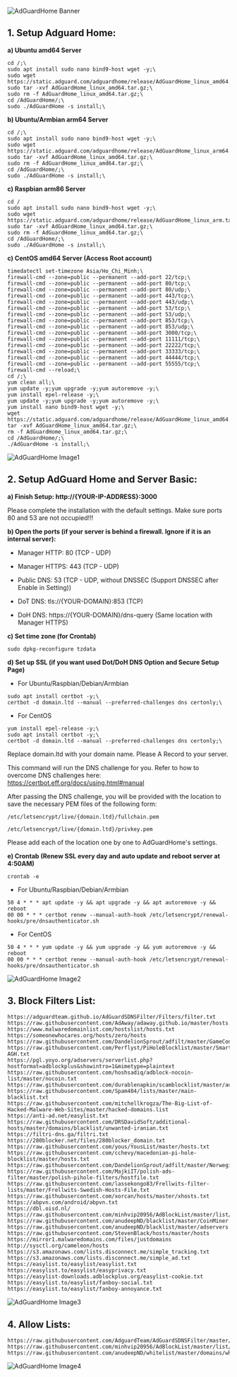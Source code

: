 ![AdGuardHome Banner](/home2.jpg)

## 1. Setup Adguard Home:

**a) Ubuntu amd64 Server**

```Text
cd /;\
sudo apt install sudo nano bind9-host wget -y;\
sudo wget https://static.adguard.com/adguardhome/release/AdGuardHome_linux_amd64.tar.gz;\
sudo tar -xvf AdGuardHome_linux_amd64.tar.gz;\
sudo rm -f AdGuardHome_linux_amd64.tar.gz;\
cd /AdGuardHome/;\
sudo ./AdGuardHome -s install;\
```

**b) Ubuntu/Armbian arm64 Server**

```Text
cd /;\
sudo apt install sudo nano bind9-host wget -y;\
sudo wget https://static.adguard.com/adguardhome/release/AdGuardHome_linux_arm64.tar.gz;\
sudo tar -xvf AdGuardHome_linux_amd64.tar.gz;\
sudo rm -f AdGuardHome_linux_amd64.tar.gz;\
cd /AdGuardHome/;\
sudo ./AdGuardHome -s install;\
```

**c) Raspbian arm86 Server**

```Text
cd /
sudo apt install sudo nano bind9-host wget -y;\
sudo wget https://static.adguard.com/adguardhome/release/AdGuardHome_linux_arm.tar.gz;\
sudo tar -xvf AdGuardHome_linux_amd64.tar.gz;\
sudo rm -f AdGuardHome_linux_amd64.tar.gz;\
cd /AdGuardHome/;\
sudo ./AdGuardHome -s install;\
```

**c) CentOS amd64 Server (Access Root account)**

```Text
timedatectl set-timezone Asia/Ho_Chi_Minh;\
firewall-cmd --zone=public --permanent --add-port 22/tcp;\
firewall-cmd --zone=public --permanent --add-port 80/tcp;\
firewall-cmd --zone=public --permanent --add-port 80/udp;\
firewall-cmd --zone=public --permanent --add-port 443/tcp;\
firewall-cmd --zone=public --permanent --add-port 443/udp;\
firewall-cmd --zone=public --permanent --add-port 53/tcp;\
firewall-cmd --zone=public --permanent --add-port 53/udp;\
firewall-cmd --zone=public --permanent --add-port 853/tcp;\
firewall-cmd --zone=public --permanent --add-port 853/udp;\
firewall-cmd --zone=public --permanent --add-port 3000/tcp;\
firewall-cmd --zone=public --permanent --add-port 11111/tcp;\
firewall-cmd --zone=public --permanent --add-port 22222/tcp;\
firewall-cmd --zone=public --permanent --add-port 33333/tcp;\
firewall-cmd --zone=public --permanent --add-port 44444/tcp;\
firewall-cmd --zone=public --permanent --add-port 55555/tcp;\
firewall-cmd --reload;\
cd /;\
yum clean all;\
yum update -y;yum upgrade -y;yum autoremove -y;\
yum install epel-release -y;\
yum update -y;yum upgrade -y;yum autoremove -y;\
yum install nano bind9-host wget -y;\
wget https://static.adguard.com/adguardhome/release/AdGuardHome_linux_amd64.tar.gz;\
tar -xvf AdGuardHome_linux_amd64.tar.gz;\
rm -f AdGuardHome_linux_amd64.tar.gz;\
cd /AdGuardHome/;\
./AdGuardHome -s install;\
```

![AdGuardHome Image1](/home1.png)

## 2. Setup AdGuard Home and Server Basic:

**a) Finish Setup: http://{YOUR-IP-ADDRESS}:3000**

Please complete the installation with the default settings. Make sure ports 80 and 53 are not occupied!!!

**b) Open the ports (if your server is behind a firewall. Ignore if it is an internal server):**

- Manager HTTP: 80 (TCP - UDP)

- Manager HTTPS: 443 (TCP - UDP)

- Public DNS: 53 (TCP - UDP, without DNSSEC (Support DNSSEC after Enable in Setting))

- DoT DNS: tls://{YOUR-DOMAIN}:853 (TCP)

- DoH DNS: https://{YOUR-DOMAIN}/dns-query (Same location with Manager HTTPS)

**c) Set time zone (for Crontab)**

```Text
sudo dpkg-reconfigure tzdata
```

**d) Set up SSL (if you want used Dot/DoH DNS Option and Secure Setup Page)**

- For Ubuntu/Raspbian/Debian/Armbian

```Text
sudo apt install certbot -y;\
certbot -d domain.ltd --manual --preferred-challenges dns certonly;\
```

- For CentOS

```Text
yum install epel-release -y;\
sudo apt install certbot -y;\
certbot -d domain.ltd --manual --preferred-challenges dns certonly;\
```

Replace domain.ltd with your domain name. Please A Record to your server.

This command will run the DNS challenge for you. Refer to how to overcome DNS challenges here: https://certbot.eff.org/docs/using.html#manual

After passing the DNS challenge, you will be provided with the location to save the necessary PEM files of the following form:

```Text
/etc/letsencrypt/live/{domain.ltd}/fullchain.pem

/etc/letsencrypt/live/{domain.ltd}/privkey.pem
```

Please add each of the location one by one to AdGuardHome's settings.

**e) Crontab (Renew SSL every day and auto update and reboot server at 4:50AM)**

```Text
crontab -e
```

- For Ubuntu/Raspbian/Debian/Armbian

```Text
50 4 * * * apt update -y && apt upgrade -y && apt autoremove -y && reboot
00 00 * * * certbot renew --manual-auth-hook /etc/letsencrypt/renewal-hooks/pre/dnsauthenticator.sh
```

- For CentOS

```Text
50 4 * * * yum update -y && yum upgrade -y && yum autoremove -y && reboot
00 00 * * * certbot renew --manual-auth-hook /etc/letsencrypt/renewal-hooks/pre/dnsauthenticator.sh
```

![AdGuardHome Image2](/bg.jpg)

## 3. Block Filters List:

```Text
https://adguardteam.github.io/AdGuardSDNSFilter/Filters/filter.txt
https://raw.githubusercontent.com/AdAway/adaway.github.io/master/hosts.txt
https://www.malwaredomainlist.com/hostslist/hosts.txt
https://someonewhocares.org/hosts/zero/hosts
https://raw.githubusercontent.com/DandelionSprout/adfilt/master/GameConsoleAdblockList.txt
https://raw.githubusercontent.com/Perflyst/PiHoleBlocklist/master/SmartTV-AGH.txt
https://pgl.yoyo.org/adservers/serverlist.php?hostformat=adblockplus&showintro=1&mimetype=plaintext
https://raw.githubusercontent.com/hoshsadiq/adblock-nocoin-list/master/nocoin.txt
https://raw.githubusercontent.com/durablenapkin/scamblocklist/master/adguard.txt
https://raw.githubusercontent.com/Spam404/lists/master/main-blacklist.txt
https://raw.githubusercontent.com/mitchellkrogza/The-Big-List-of-Hacked-Malware-Web-Sites/master/hacked-domains.list
https://anti-ad.net/easylist.txt
https://raw.githubusercontent.com/DRSDavidSoft/additional-hosts/master/domains/blacklist/unwanted-iranian.txt
https://filtri-dns.ga/filtri.txt
https://280blocker.net/files/280blocker_domain.txt
https://raw.githubusercontent.com/yous/YousList/master/hosts.txt
https://raw.githubusercontent.com/cchevy/macedonian-pi-hole-blocklist/master/hosts.txt
https://raw.githubusercontent.com/DandelionSprout/adfilt/master/NorwegianExperimentalList%20alternate%20versions/NordicFiltersAdGuardHome.txt
https://raw.githubusercontent.com/MajkiIT/polish-ads-filter/master/polish-pihole-filters/hostfile.txt
https://raw.githubusercontent.com/lassekongo83/Frellwits-filter-lists/master/Frellwits-Swedish-Hosts-File.txt
https://raw.githubusercontent.com/xorcan/hosts/master/xhosts.txt
https://abpvn.com/android/abpvn.txt
https://dbl.oisd.nl/
https://raw.githubusercontent.com/minhvip20956/AdBlockList/master/list/block.txt
https://raw.githubusercontent.com/anudeepND/blacklist/master/CoinMiner.txt
https://raw.githubusercontent.com/anudeepND/blacklist/master/adservers.txt
https://raw.githubusercontent.com/StevenBlack/hosts/master/hosts
https://mirror1.malwaredomains.com/files/justdomains
http://sysctl.org/cameleon/hosts
https://s3.amazonaws.com/lists.disconnect.me/simple_tracking.txt
https://s3.amazonaws.com/lists.disconnect.me/simple_ad.txt
https://easylist.to/easylist/easylist.txt
https://easylist.to/easylist/easyprivacy.txt
https://easylist-downloads.adblockplus.org/easylist-cookie.txt
https://easylist.to/easylist/fanboy-social.txt
https://easylist.to/easylist/fanboy-annoyance.txt
```

![AdGuardHome Image3](/home3.jpg)

## 4. Allow Lists:

```Text
https://raw.githubusercontent.com/AdguardTeam/AdGuardSDNSFilter/master/Filters/exclusions.txt
https://raw.githubusercontent.com/minhvip20956/AdBlockList/master/list/allow.txt
https://raw.githubusercontent.com/anudeepND/whitelist/master/domains/whitelist.txt
```

![AdGuardHome Image4](/deve.png)
